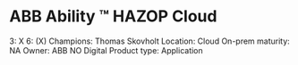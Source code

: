# ABB Ability ™ HAZOP Cloud

3: X
 6: (X)
Champions: Thomas Skovholt
Location: Cloud
On-prem maturity: NA
Owner: ABB NO Digital
Product type: Application